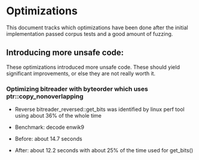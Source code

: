 # Optimizations
This document tracks which optimizations have been done after the initial implementation passed corpus tests and a good amount of fuzzing.

## Introducing more unsafe code:
These optimizations introduced more unsafe code. These should yield significant improvements, or else they are not really worth it.

### Optimizing bitreader with byteorder which uses ptr::copy_nonoverlapping
* Reverse bitreader_reversed::get_bits was identified by linux perf tool using about 36% of the whole time
* Benchmark: decode enwik9

* Before: about 14.7 seconds
* After: about 12.2 seconds with about 25% of the time used for get_bits()
